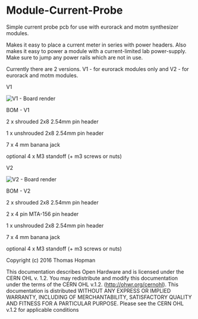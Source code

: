 # Module-Current-Probe
Simple current probe pcb for use with eurorack and motm synthesizer modules. 

Makes it easy to place a current meter in series with power headers. Also makes it easy to power a module with a current-limited lab power-supply. Make sure to jump any power rails which are not in use. 

Currently there are 2 versions. V1 - for eurorack modules only and V2 - for eurorack and motm modules.


V1

![V1 - Board render](https://cloud.githubusercontent.com/assets/1520517/16803033/3ddb616e-4904-11e6-85b3-0ae288bbe6a0.png)

BOM - V1 

2 x shrouded 2x8 2.54mm pin header

1 x unshrouded 2x8 2.54mm pin header

7 x 4 mm banana jack

optional 4 x M3 standoff (+ m3 screws or nuts)

V2

![V2 - Board render](https://cloud.githubusercontent.com/assets/1520517/16990897/0cf49cb4-4e9a-11e6-985c-c5ed1dc55f15.png)

BOM - V2 

2 x shrouded 2x8 2.54mm pin header

2 x 4 pin MTA-156 pin header

1 x unshrouded 2x8 2.54mm pin header

7 x 4 mm banana jack

optional 4 x M3 standoff (+ m3 screws or nuts)


Copyright (c) 2016 Thomas Hopman

This documentation describes Open Hardware and is licensed under the
CERN OHL v. 1.2.
You may redistribute and modify this documentation under the terms of the
CERN OHL v.1.2. (http://ohwr.org/cernohl). This documentation is distributed
WITHOUT ANY EXPRESS OR IMPLIED WARRANTY, INCLUDING OF
MERCHANTABILITY, SATISFACTORY QUALITY AND FITNESS FOR A
PARTICULAR PURPOSE. Please see the CERN OHL v.1.2 for applicable
conditions
